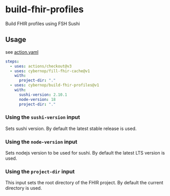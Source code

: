 # build-fhir-profiles
Build FHIR profiles using FSH Sushi

## Usage

see [action.yaml](action.yaml)

```yaml
steps:
  - uses: actions/checkout@v3
  - uses: cybernop/fill-fhir-cache@v1
    with:
      project-dir: "."
  - uses: cybernop/build-fhir-profiles@v1
    with:
      sushi-version: 2.10.1
      node-version: 18
      project-dir: "."
```
### Using the `sushi-version` input

Sets sushi version. By default the latest stable release is used.

### Using the `node-version` input

Sets nodejs version to be used for sushi. By default the latest LTS version is used.

### Using the `project-dir` input

This input sets the root directory of the FHIR project. By default the current directory is used.
